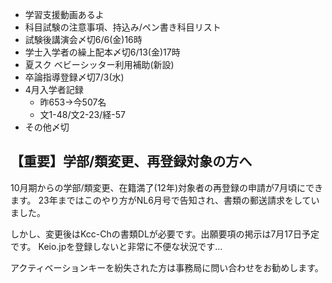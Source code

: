 ﻿---
layout: post
categories: [慶應通信, News]
tags: [慶應通信, NL]
slug: "1123"
---
* 学習支援動画あるよ
* 科目試験の注意事項、持込み/ペン書き科目リスト
* 試験後講演会〆切6/6(金)16時
* 学士入学者の繰上配本〆切6/13(金)17時
* 夏スク ベビーシッター利用補助(新設)
* 卒論指導登録〆切7/3(水)
* 4月入学者記録
    * 昨653→今507名
    * 文1-48/文2-23/経-57
* その他〆切

## 【重要】学部/類変更、再登録対象の方へ
10月期からの学部/類変更、在籍満了(12年)対象者の再登録の申請が7月頃にできます。
23年まではこのやり方がNL6月号で告知され、書類の郵送請求をしていました。

しかし、変更後はKcc-Chの書類DLが必要です。出願要項の掲示は7月17日予定です。
Keio.jpを登録しないと非常に不便な状況です…

アクティベーションキーを紛失された方は事務局に問い合わせをお勧めします。
